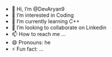 - 👋 Hi, I’m @DevAryan9
- 👀 I’m interested in Coding
- 🌱 I’m currently learning C++
- 💞️ I’m looking to collaborate on Linkedin
- 📫 How to reach me ...
- 😄 Pronouns: he
- ⚡ Fun fact: ...

<!---
DevAryan9/DevAryan9 is a ✨ special ✨ repository because its `README.md` (this file) appears on your GitHub profile.
You can click the Preview link to take a look at your changes.
--->
